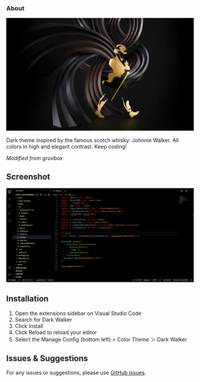 ### About

![Logo](https://github.com/Miltonr87/Dark-Walker-Theme/blob/master/JWlogo.jpg)

Dark theme inspired by the famous scotch whisky: Johnnie Walker. All colors in high and elegant contrast. Keep coding!

*Modified from gruvbox*

## Screenshot

![Screen Shot](https://github.com/Miltonr87/Dark-Walker-Theme/blob/master/screenshot.png)

## Installation

1. Open the extensions sidebar on Visual Studio Code
1. Search for Dark Walker
1. Click Install
1. Click Reload to reload your editor
1. Select the Manage Config (bottom left) > Color Theme ＞ Dark Walker

## Issues & Suggestions

For any issues or suggestions, please use [GitHub issues](https://github.com/Miltonr87/Dark-Walker-Theme/issues).

